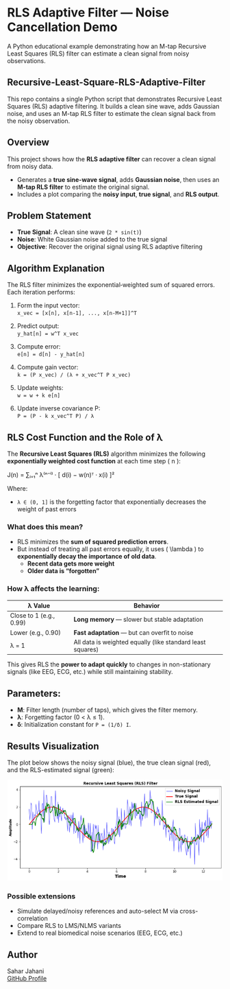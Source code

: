 # RLS Adaptive Filter — Noise Cancellation Demo

A Python educational example demonstrating how an M-tap Recursive Least Squares (RLS) filter can estimate a clean signal from noisy observations.

## Recursive-Least-Square-RLS-Adaptive-Filter

This repo contains a single Python script that demonstrates Recursive Least Squares (RLS) adaptive filtering.
It builds a clean sine wave, adds Gaussian noise, and uses an M-tap RLS filter to estimate the clean signal back from the noisy observation.

## Overview

This project shows how the **RLS adaptive filter** can recover a clean signal from noisy data.  
- Generates a **true sine-wave signal**, adds **Gaussian noise**, then uses an **M-tap RLS filter** to estimate the original signal.
- Includes a plot comparing the **noisy input**, **true signal**, and **RLS output**.

## Problem Statement

- **True Signal**: A clean sine wave (`2 * sin(t)`)  
- **Noise**: White Gaussian noise added to the true signal  
- **Objective**: Recover the original signal using RLS adaptive filtering

## Algorithm Explanation

The RLS filter minimizes the exponential‐weighted sum of squared errors. Each iteration performs:

1. Form the input vector:  
   `x_vec = [x[n], x[n-1], ..., x[n-M+1]]^T`

2. Predict output:  
   `y_hat[n] = w^T x_vec`

3. Compute error:  
   `e[n] = d[n] - y_hat[n]`

4. Compute gain vector:  
   `k = (P x_vec) / (λ + x_vec^T P x_vec)`

5. Update weights:  
   `w = w + k e[n]`

6. Update inverse covariance P:  
   `P = (P - k x_vec^T P) / λ`

## RLS Cost Function and the Role of λ

The **Recursive Least Squares (RLS)** algorithm minimizes the following **exponentially weighted cost function** at each time step \( n \):

J(n) = ∑ᵢ₌₁ⁿ λ⁽ⁿ⁻ⁱ⁾ · [ d(i) − w(n)ᵀ · x(i) ]²

Where:
- `λ ∈ (0, 1]` is the forgetting factor that exponentially decreases the weight of past errors


### What does this mean?

- RLS minimizes the **sum of squared prediction errors**.
- But instead of treating all past errors equally, it uses \( \lambda \) to **exponentially decay the importance of old data**.
  - **Recent data gets more weight**
  - **Older data is “forgotten”**

### How λ affects the learning:

| λ Value | Behavior |
|---------|----------|
| Close to 1 (e.g., 0.99) | **Long memory** — slower but stable adaptation |
| Lower (e.g., 0.90) | **Fast adaptation** — but can overfit to noise |
| λ = 1 | All data is weighted equally (like standard least squares) |

This gives RLS the **power to adapt quickly** to changes in non-stationary signals (like EEG, ECG, etc.) while still maintaining stability.

## Parameters:

- **M**: Filter length (number of taps), which gives the filter memory.
- **λ**: Forgetting factor (0 < λ ≤ 1).
- **δ**: Initialization constant for `P = (1/δ) I`.

## Results Visualization

The plot below shows the noisy signal (blue), the true clean signal (red), and the RLS-estimated signal (green):

![RLS Noise Removal](RLS_Noise_Removal.png)

### Possible extensions

- Simulate delayed/noisy references and auto-select M via cross-correlation
- Compare RLS to LMS/NLMS variants
- Extend to real biomedical noise scenarios (EEG, ECG, etc.)

## Author

Sahar Jahani  
[GitHub Profile](https://github.com/Jahani-dev)
